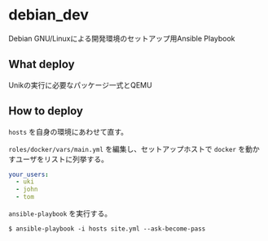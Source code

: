 # debian_dev

Debian GNU/Linuxによる開発環境のセットアップ用Ansible Playbook

## What deploy

Unikの実行に必要なパッケージ一式とQEMU

## How to deploy

`hosts` を自身の環境にあわせて直す。

`roles/docker/vars/main.yml` を編集し、セットアップホストで `docker` を動かすユーザをリストに列挙する。

```yaml
your_users:
  - uki
  - john
  - tom
```

`ansible-playbook` を実行する。

```console
$ ansible-playbook -i hosts site.yml --ask-become-pass
```
